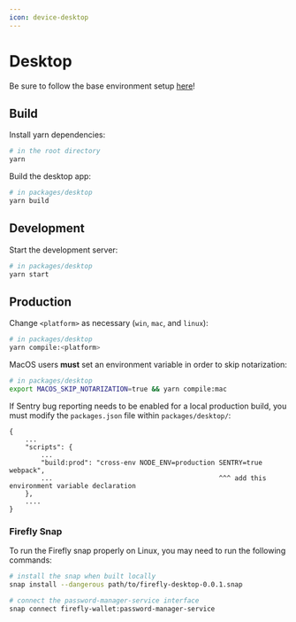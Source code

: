 ```yaml
---
icon: device-desktop
---
```


# Desktop

Be sure to follow the base environment setup [here](./index.md)!

## Build

Install yarn dependencies:

```bash
# in the root directory
yarn
```

Build the desktop app:

```bash
# in packages/desktop
yarn build
```

## Development

Start the development server:

```bash
# in packages/desktop
yarn start
```

## Production

Change `<platform>` as necessary (`win`, `mac`, and `linux`):

```bash
# in packages/desktop
yarn compile:<platform>
```

MacOS users __must__ set an environment variable in order to skip notarization:

```bash
# in packages/desktop
export MACOS_SKIP_NOTARIZATION=true && yarn compile:mac
```

If Sentry bug reporting needs to be enabled for a local production build, you must modify the `packages.json` file within `packages/desktop/`:

```
{
    ...
    "scripts": {
        ...
        "build:prod": "cross-env NODE_ENV=production SENTRY=true webpack",
        ...                                          ^^^ add this environment variable declaration
    },
    ....
}
```

### Firefly Snap

To run the Firefly snap properly on Linux, you may need to run the following commands:

```bash
# install the snap when built locally
snap install --dangerous path/to/firefly-desktop-0.0.1.snap

# connect the password-manager-service interface
snap connect firefly-wallet:password-manager-service
```
